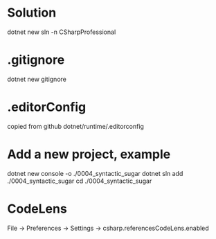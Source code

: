 # Solution
dotnet new sln -n CSharpProfessional

# .gitignore
dotnet new gitignore

# .editorConfig
copied from github dotnet/runtime/.editorconfig

# Add a new project, example
dotnet new console -o ./0004_syntactic_sugar
dotnet sln add ./0004_syntactic_sugar
cd ./0004_syntactic_sugar

# CodeLens
File -> Preferences -> Settings -> csharp.referencesCodeLens.enabled